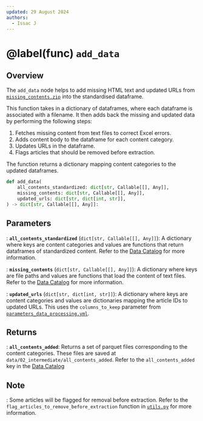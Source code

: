 ```yaml
---
updated: 29 August 2024
authors:
  - Issac J
---
```


# @label(func) `add_data`

## Overview

The `add_data` node helps to add missing HTML text and updated URLs from [`missing_contents.zip`](https://drive.google.com/file/d/1KX7Jsc9LVn6ozsT1P87kTmjVYh4be2j2/view) into the standardised dataframe.

This function takes in a dictionary of dataframes, where each dataframe is associated with a filename. It then adds back the missing and updated data by performing the following steps:

1. Fetches missing content from text files to correct Excel errors.
2. Adds content body to the dataframe for each content category.
3. Updates URLs in the dataframe.
4. Flags articles that should be removed before extraction.

The function returns a dictionary mapping content categories to the updated dataframes.

```python
def add_data(
    all_contents_standardized: dict[str, Callable[[], Any]],
    missing_contents: dict[str, Callable[[], Any]],
    updated_urls: dict[str, dict[int, str]],
) -> dict[str, Callable[[], Any]]:
```

## Parameters

: **`all_contents_standardized`** (`dict[str, Callable[[], Any]]`):
A dictionary where keys are content categories and values are functions that return dataframes of standardized content.
Refer to the [Data Catalog](https://github.com/Synapxe-DNA/healthhub-content-optimization/blob/main/content-optimization/conf/base/catalog.yml) for more information.

: **`missing_contents`** (`dict[str, Callable[[], Any]]`):
A dictionary where keys are file paths and values are functions that load the content of text files.
Refer to the [Data Catalog](https://github.com/Synapxe-DNA/healthhub-content-optimization/blob/main/content-optimization/conf/base/catalog.yml) for more information.

: **`updated_urls`** (`dict[str, dict[int, str]]`):
A dictionary where keys are content categories and values are dictionaries mapping the article IDs to updated URLs.
This uses the `columns_to_keep` parameter from [`parameters_data_processing.yml`](https://github.com/Synapxe-DNA/healthhub-content-optimization/blob/main/content-optimization/conf/base/parameters_data_processing.yml).

## Returns

: **`all_contents_added`**:
Returns a set of parquet files corresponding to the content categories. These files are saved at `data/02_intermediate/all_contents_added`. Refer to the `all_contents_added` key in the [Data Catalog](https://github.com/Synapxe-DNA/healthhub-content-optimization/blob/main/content-optimization/conf/base/catalog.yml)

## Note

: Some articles will be flagged for removal before extraction. Refer to the `flag_articles_to_remove_before_extraction` function in [`utils.py`](https://github.com/Synapxe-DNA/healthhub-content-optimization/blob/main/content-optimization/src/content_optimization/pipelines/data_processing/utils.py) for more information.
